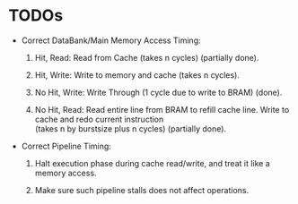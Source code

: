 # TODOs

- Correct DataBank/Main Memory Access Timing:  
  
  1. Hit, Read: Read from Cache (takes n cycles) (partially done).
  
  2. Hit, Write: Write to memory and cache (takes n cycles).
  
  3. No Hit, Write: Write Through (1 cycle due to write to BRAM) (done).
  
  4. No Hit, Read: Read entire line from BRAM to refill cache line. Write to cache and redo current instruction  
    (takes n by burstsize plus n cycles) (partially done).  

- Correct Pipeline Timing:

  1. Halt execution phase during cache read/write, and treat it like a memory access.  
  
  2. Make sure such pipeline stalls does not affect operations.

